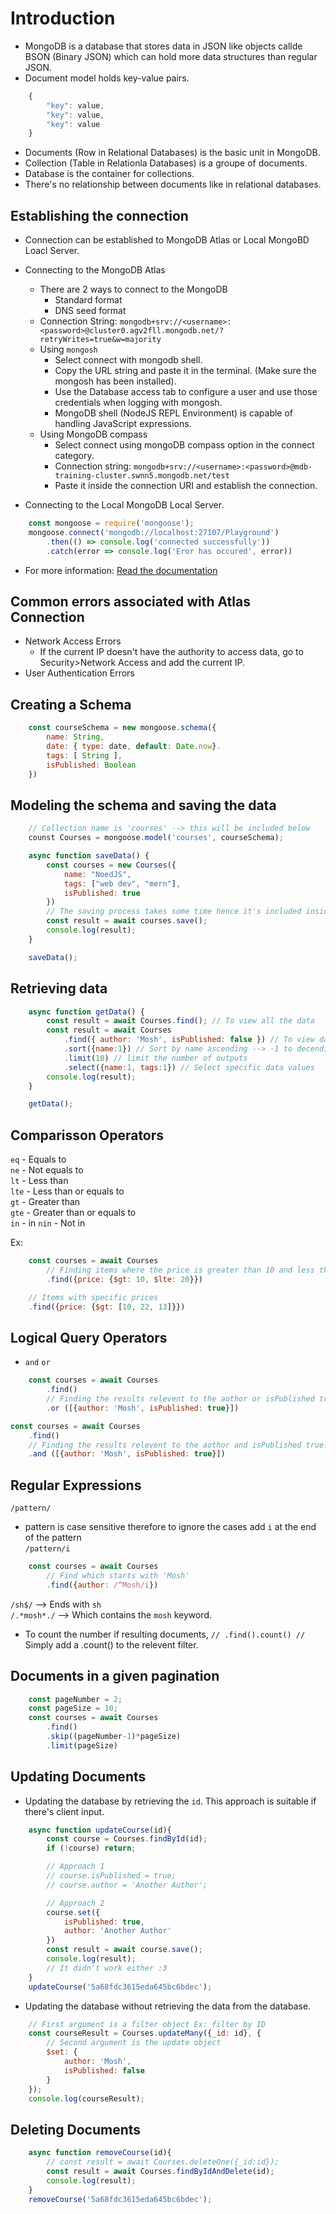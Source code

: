 # Introduction

- MongoDB is a database that stores data in JSON like objects callde BSON (Binary JSON) which can hold more data structures than regular JSON.
- Document model holds key-value pairs.
```javascript
    {
        "key": value,
        "key": value,
        "key": value
    }
```
- Documents (Row in Relational Databases) is the basic unit in MongoDB.
- Collection (Table in Relationla Databases) is a groupe of documents.
- Database is the container for collections.
- There's no relationship between documents like in relational databases.

## Establishing the connection

* Connection can be established to MongoDB Atlas or Local MongoBD Loacl Server.
* Connecting to the MongoDB Atlas
    * There are 2 ways to connect to the MongoDB
        * Standard format
        * DNS seed format
    * Connection String: `mongodb+srv://<username>:<password>@cluster0.agv2fll.mongodb.net/?retryWrites=true&w=majority`
    * Using `mongosh`
        * Select connect with mongodb shell.
        * Copy the URL string and paste it in the terminal. (Make sure the mongosh has been installed).
        * Use the Database access tab to configure a user and use those credentials when logging with mongosh.
        * MongoDB shell (NodeJS REPL Environment) is capable of handling JavaScript expressions.
    * Using MongoDB compass
        * Select connect using mongoDB compass option in the connect category.
        * Connection string: `mongodb+srv://<username>:<password>@mdb-training-cluster.swnn5.mongodb.net/test`
        * Paste it inside the connection URI and establish the connection.

* Connecting to the Local MongoDB Local Server.
```javascript
    const mongoose = require('mongoose');
    mongoose.connect('mongodb://localhost:27107/Playground')
        .then(() => console.log('connected successfully'))
        .catch(error => console.log('Eror has occured', error))
```

* For more information: [Read the documentation](https://www.mongodb.com/docs/drivers/node/current/)

## Common errors associated with Atlas Connection

* Network Access Errors
    * If the current IP doesn't have the authority to access data, go to Security>Network Access and add the current IP.
* User Authentication Errors

## Creating a Schema

```javascript
    const courseSchema = new mongoose.schema({
        name: String,
        date: { type: date, default: Date.now}.
        tags: [ String ],
        isPublished: Boolean
    })
```

## Modeling the schema and saving the data

```javascript
    // Collection name is 'courses' --> this will be included below
    counst Courses = mongoose.model('courses', courseSchema);
```

```javascript
    async function saveData() {
        const courses = new Courses({
            name: "NoedJS",
            tags: ["web dev", "mern"],
            isPublished: true
        })
        // The saving process takes some time hence it's included inside a async operation
        const result = await courses.save();
        console.log(result);
    }

    saveData();
```

## Retrieving data

```javascript
    async function getData() {
        const result = await Courses.find(); // To view all the data
        const result = await Courses
            .find({ author: 'Mosh', isPublished: false }) // To view data with above contents
            .sort({name:1}) // Sort by name ascending --> -1 to decending
            .limit(10) // limit the number of outputs
            .select({name:1, tags:1}) // Select specific data values 
        console.log(result);
    }

    getData();
```

## Comparisson Operators

`eq` - Equals to  
`ne` - Not equals to  
`lt` - Less than  
`lte` - Less than or equals to  
`gt` - Greater than  
`gte` - Greater than or equals to  
`in`  - in
`nin` - Not in  

Ex: 
```javascript
    const courses = await Courses
        // Finding items where the price is greater than 10 and less than or equlas to 20
        .find({price: {$gt: 10, $lte: 20}})
```
```javascript
    // Items with specific prices
    .find({price: {$gt: [10, 22, 13]}})
```

## Logical Query Operators

* `and` `or`  

```javascript
    const courses = await Courses
        .find()
        // Finding the results relevent to the aothor or isPublished true.
        .or ([{author: 'Mosh', isPublished: true}])
```

```javascript
const courses = await Courses
    .find()
    // Finding the results relevent to the aothor and isPublished true.
    .and ([{author: 'Mosh', isPublished: true}])
```

## Regular Expressions

`/pattern/`   
* pattern is case sensitive therefore to ignore the cases add `i` at the end of the pattern  
`/pattern/i`  

```javascript
    const courses = await Courses
        // Find which starts with 'Mosh'
        .find({author: /^Mosh/i})
```
`/sh$/` --> Ends with `sh`  
`/.*mosh*./` --> Which contains the `mosh` keyword.  

* To count the number if resulting documents, 
`// .find().count() //`  Simply add a .count() to the relevent filter.

## Documents in a given pagination

```javascript
    const pageNumber = 2;
    const pageSize = 10;
    const courses = await Courses
        .find()
        .skip((pageNumber-1)*pageSize)
        .limit(pageSize)
```

## Updating Documents

* Updating the database by retrieving the `id`. This approach is suitable if there's client input.

```javascript
    async function updateCourse(id){
        const course = Courses.findById(id);
        if (!course) return;

        // Approach 1
        // course.isPublished = true;
        // course.author = 'Another Author';

        // Approach 2
        course.set({
            isPublished: true,
            author: 'Another Author'
        })
        const result = await course.save();
        console.log(result);
        // It didn't work either :3 
    }
    updateCourse('5a68fdc3615eda645bc6bdec');
```

* Updating the database without retrieving the data from the database.

```javascript
    // First argument is a filter object Ex: filter by ID
    const courseResult = Courses.updateMany({_id: id}, {
        // Second argument is the update object
        $set: {
            author: 'Mosh',
            isPublished: false
        }
    });
    console.log(courseResult);
```

## Deleting Documents

```javascript
    async function removeCourse(id){
        // const result = await Courses.deleteOne({_id:id});
        const result = await Courses.findByIdAndDelete(id);
        console.log(result);
    }
    removeCourse('5a68fdc3615eda645bc6bdec');
```
